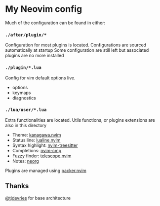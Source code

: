 # My Neovim config

Much of the configuration can be found in either:

### `./after/plugin/*`
Configuration for most plugins is located.
Configurations are sourced automatically at startup
Some configuration are still left but associated plugins are no more installed

### `./plugin/*.lua`
Config for vim default options live.
- options
- keymaps
- diagnostics

### `./lua/user/*.lua`
Extra functionalities are located.
Utils functions, or plugins extensions are also in this directory

- Theme: [kanagawa.nvim](https://github.com/rebelot/kanagawa.nvim)
- Status line: [lualine.nvim](https://github.com/nvim-lualine/lualine.nvim)
- Syntax highlight: [nvim-treesitter](https://github.com/nvim-treesitter/nvim-treesitter)
- Completions: [nvim-cmp](https://github.com/hrsh7th/nvim-cmp)
- Fuzzy finder: [telescope.nvim](https://github.com/nvim-telescope/telescope.nvim)
- Notes: [neorg](https://github.com/nvim-neorg/neorg)

Plugins are managed using [packer.nvim](https://github.com/wbthomason/packer.nvim)

## Thanks
[@tjdevries](https://github.com/tjdevries) for base architecture
